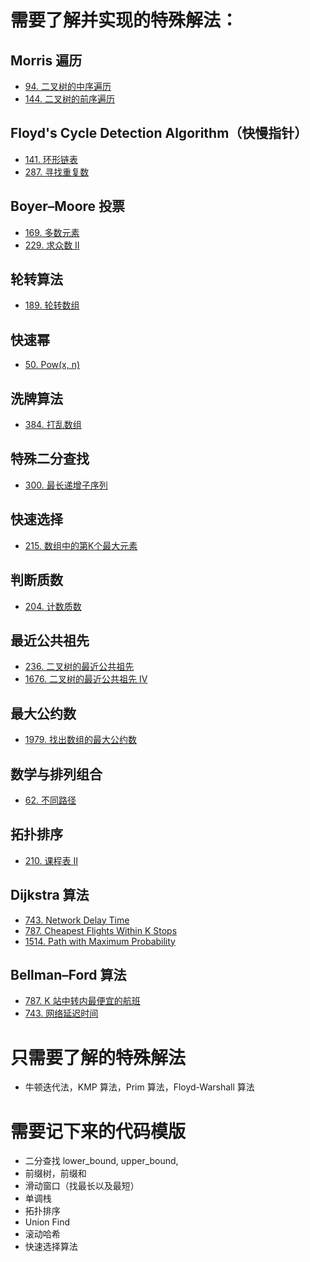 # 需要了解并实现的特殊解法：
## Morris 遍历
- [94. 二叉树的中序遍历](https://leetcode.com/problems/binary-tree-inorder-traversal/)
- [144. 二叉树的前序遍历](https://leetcode.com/problems/binary-tree-preorder-traversal/)
## Floyd's Cycle Detection Algorithm（快慢指针）
- [141. 环形链表](https://leetcode.com/problems/linked-list-cycle/)
- [287. 寻找重复数](https://leetcode.com/problems/find-the-duplicate-number/)
## Boyer–Moore 投票
- [169. 多数元素](https://leetcode.com/problems/majority-element/)
- [229. 求众数 II](https://leetcode.com/problems/majority-element-ii/)
## 轮转算法
- [189. 轮转数组](https://leetcode.com/problems/rotate-array/)
## 快速幂
- [50. Pow(x, n)](https://leetcode.com/problems/powx-n/)
## 洗牌算法
- [384. 打乱数组](https://leetcode.com/problems/shuffle-an-array/)
## 特殊二分查找
- [300. 最长递增子序列](https://leetcode.com/problems/longest-increasing-subsequence/)
## 快速选择
- [215. 数组中的第K个最大元素](https://leetcode.com/problems/kth-largest-element-in-an-array/)
## 判断质数
- [204. 计数质数](https://leetcode.com/problems/count-primes/)
## 最近公共祖先
- [236. 二叉树的最近公共祖先](https://leetcode.com/problems/lowest-common-ancestor-of-a-binary-tree/)
- [1676. 二叉树的最近公共祖先 IV](https://leetcode.com/problems/lowest-common-ancestor-of-a-binary-tree-iv/)
## 最大公约数
- [1979. 找出数组的最大公约数](https://leetcode.com/problems/find-greatest-common-divisor-of-array/)
## 数学与排列组合
- [62. 不同路径](https://leetcode.com/problems/unique-paths/)
## 拓扑排序
- [210. 课程表 II](https://leetcode.com/problems/course-schedule-ii/)
## Dijkstra 算法
- [743. Network Delay Time](https://leetcode.com/problems/network-delay-time/)
- [787. Cheapest Flights Within K Stops](https://leetcode.com/problems/cheapest-flights-within-k-stops/)
- [1514. Path with Maximum Probability](https://leetcode.com/problems/path-with-maximum-probability/)
## Bellman–Ford 算法
- [787. K 站中转内最便宜的航班](https://leetcode.com/problems/cheapest-flights-within-k-stops/)
- [743. 网络延迟时间](https://leetcode.com/problems/network-delay-time/)

# 只需要了解的特殊解法
- 牛顿迭代法，KMP 算法，Prim 算法，Floyd-Warshall 算法

# 需要记下来的代码模版
* 二分查找 lower_bound, upper_bound,
* 前缀树，前缀和
* 滑动窗口（找最长以及最短）
* 单调栈
* 拓扑排序
* Union Find
* 滚动哈希
* 快速选择算法
